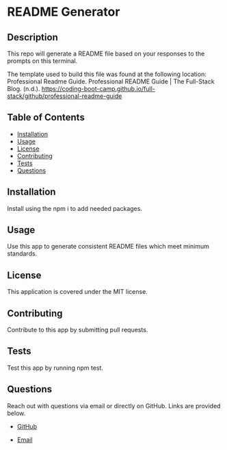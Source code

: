 # README Generator

## Description
This repo will generate a README file based on your responses to the prompts on this terminal.

The template used to build this file was found at the following location: Professional Readme Guide. Professional README Guide | The Full-Stack Blog. (n.d.). https://coding-boot-camp.github.io/full-stack/github/professional-readme-guide

## Table of Contents

- [Installation](#installation)
- [Usage](#usage)
- [License](#license)
- [Contributing](#contributing)
- [Tests](#tests)
- [Questions](#questions)

## Installation

Install using the npm i to add needed packages.

## Usage

Use this app to generate consistent README files which meet minimum standards.

## License

This application is covered under the MIT license.

## Contributing

Contribute to this app by submitting pull requests.

## Tests

Test this app by running npm test.

## Questions

Reach out with questions via email or directly on GitHub. Links are provided below.

- [GitHub](#mygithub.com)

- [Email](#myemail@email.com)
